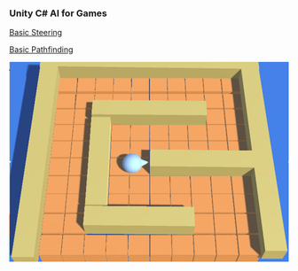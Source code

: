 ### Unity C# AI for Games

[Basic Steering](https://www.youtube.com/watch?v=girlmIxtDv0)

[Basic Pathfinding](https://www.youtube.com/watch?v=0CxXPmaL3xM)

![Boid](https://github.com/drwiner/UnityAI4Games/blob/master/boid_tile_world.jpg)

